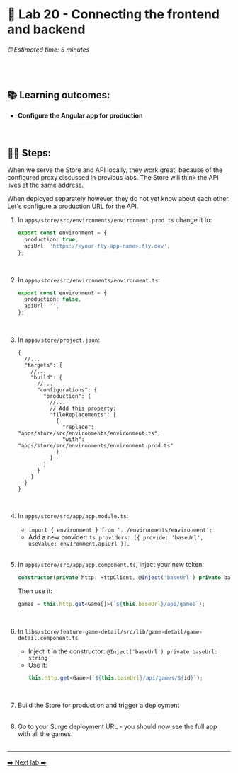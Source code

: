 # 🎸 Lab 20 - Connecting the frontend and backend

###### ⏰ Estimated time: 5 minutes

<br />

## 📚 Learning outcomes:

- **Configure the Angular app for production**
  <br /><br /><br />

## 🏋️‍♀️ Steps:

When we serve the Store and API locally, they work great, because of the configured
proxy discussed in previous labs. The Store will think the API lives at the same address.

When deployed separately however, they do not yet know about each other. Let's configure
a production URL for the API.

1. In `apps/store/src/environments/environment.prod.ts` change it to:

   ```ts
   export const environment = {
     production: true,
     apiUrl: 'https://<your-fly-app-name>.fly.dev',
   };
   ```

   <br />

2. In `apps/store/src/environments/environment.ts`:

   ```ts
   export const environment = {
     production: false,
     apiUrl: '',
   };
   ```

   <br />

3. In `apps/store/project.json`:

   ```jsonc
   {
     //...
     "targets": {
       //...
       "build": {
         //...
         "configurations": {
           "production": {
             //...
             // Add this property:
             "fileReplacements": [
               {
                 "replace": "apps/store/src/environments/environment.ts",
                 "with": "apps/store/src/environments/environment.prod.ts"
               }
             ]
           }
         }
       }
     }
   }
   ```

   <br />

4. In `apps/store/src/app/app.module.ts`:
   - `import { environment } from '../environments/environment';`
   - Add a new provider:
     `ts providers: [{ provide: 'baseUrl', useValue: environment.apiUrl }], `
     <br /> <br />
5. In `apps/store/src/app/app.component.ts`, inject your new token:

   ```ts
   constructor(private http: HttpClient, @Inject('baseUrl') private baseUrl: string) {}
   ```

   Then use it:

   ```ts
   games = this.http.get<Game[]>(`${this.baseUrl}/api/games`);
   ```

    <br />

6. In `libs/store/feature-game-detail/src/lib/game-detail/game-detail.component.ts`

   - Inject it in the constructor: `@Inject('baseUrl') private baseUrl: string`
   - Use it:
     ```typescript
     this.http.get<Game>(`${this.baseUrl}/api/games/${id}`);
     ```
       <br />

7. Build the Store for production and trigger a deployment
   <br /> <br />

8. Go to your Surge deployment URL - you should now see the full app with all the games.
   <br /> <br />

---

[➡️ Next lab ➡️](../lab21/LAB.md)
